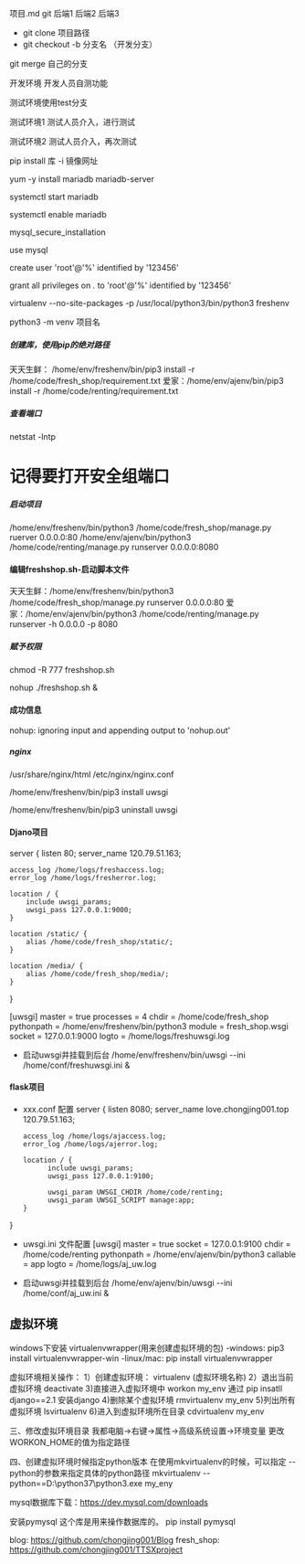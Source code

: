 项目.md
git  后端1 后端2 后端3
   - git clone 项目路径
   - git checkout -b 分支名 （开发分支）

   git merge 自己的分支

开发环境
	开发人员自测功能

测试环境使用test分支

测试环境1
测试人员介入，进行测试

测试环境2
测试人员介入，再次测试


pip install 库 -i 镜像网址


yum -y install mariadb mariadb-server

systemctl start mariadb

systemctl enable mariadb

mysql_secure_installation

use mysql

create user 'root'@'%' identified by '123456'

grant all privileges on *.* to 'root'@'%' identified by '123456'


virtualenv --no-site-packages -p /usr/local/python3/bin/python3 freshenv

python3 -m venv 项目名


##### 创建库，使用pip的绝对路径
天天生鲜： /home/env/freshenv/bin/pip3 install -r /home/code/fresh_shop/requirement.txt 
爱家：/home/env/ajenv/bin/pip3 install -r /home/code/renting/requirement.txt 

##### 查看端口
netstat -lntp

# 记得要打开安全组端口

##### 启动项目
/home/env/freshenv/bin/python3 /home/code/fresh_shop/manage.py ruerver 0.0.0.0:80
/home/env/ajenv/bin/python3 /home/code/renting/manage.py runserver 0.0.0.0:8080

#### 编辑freshshop.sh-启动脚本文件
天天生鲜：/home/env/freshenv/bin/python3 /home/code/fresh_shop/manage.py runserver 0.0.0.0:80
爱家：/home/env/ajenv/bin/python3 /home/code/renting/manage.py runserver -h 0.0.0.0 -p 8080

##### 赋予权限
chmod -R 777 freshshop.sh

nohup ./freshshop.sh &

#### 成功信息
nohup: ignoring input and appending output to 'nohup.out'


##### nginx
/usr/share/nginx/html
/etc/nginx/nginx.conf



/home/env/freshenv/bin/pip3 install uwsgi

/home/env/freshenv/bin/pip3 uninstall uwsgi


#### Djano项目
server {
    listen    80;
    server_name 120.79.51.163;

    access_log /home/logs/freshaccess.log;
    error_log /home/logs/fresherror.log;

    location / {
        include uwsgi_params;
        uwsgi_pass 127.0.0.1:9000;
    }

    location /static/ {
        alias /home/code/fresh_shop/static/;
    }

    location /media/ {
        alias /home/code/fresh_shop/media/;
    }
}


[uwsgi]
master = true
processes = 4
chdir = /home/code/fresh_shop
pythonpath = /home/env/freshenv/bin/python3
module = fresh_shop.wsgi
socket = 127.0.0.1:9000
logto = /home/logs/freshuwsgi.log


- 启动uwsgi并挂载到后台
/home/env/freshenv/bin/uwsgi --ini /home/conf/freshuwsgi.ini &


#### flask项目

- xxx.conf 配置
server {
      listen 8080;
      server_name love.chongjing001.top 120.79.51.163;

      access_log /home/logs/ajaccess.log;
      error_log /home/logs/ajerror.log;

      location / {
            include uwsgi_params;
            uwsgi_pass 127.0.0.1:9100;

            uwsgi_param UWSGI_CHDIR /home/code/renting;
            uwsgi_param UWSGI_SCRIPT manage:app;
      }

}


- uwsgi.ini 文件配置
[uwsgi]
master = true
socket = 127.0.0.1:9100
chdir = /home/code/renting
pythonpath = /home/env/ajenv/bin/python3
callable = app
logto = /home/logs/aj_uw.log

- 启动uwsgi并挂载到后台
/home/env/ajenv/bin/uwsgi --ini /home/conf/aj_uw.ini &


## 虚拟环境
windows下安装  virtualenvwrapper(用来创建虚拟环境的包)
 -windows: pip3 install virtualenvwrapper-win
 -linux/mac: pip install virtualenvwrapper

虚拟环境相关操作：
  1）创建虚拟环境：
      virtualenv (虚拟环境名称)
  2）退出当前虚拟环境
      deactivate
  3)直接进入虚拟环境中
      workon my_env 
   通过 pip insatll django==2.1 安装django
  4)删除某个虚拟环境
      rmvirtualenv my_env
  5)列出所有虚拟环境
      lsvirtualenv
  6)进入到虚拟环境所在目录
      cdvirtualenv my_env

三、修改虚拟环境目录
   我都电脑->右键->属性->高级系统设置->环境变量
   更改WORKON_HOME的值为指定路径

四、创建虚拟环境时候指定python版本
   在使用mkvirtualenv的时候，可以指定 --python的参数来指定具体的python路径
   mkvirtualenv --python==D:\python37\python3.exe my_eny

mysql数据库下载：https://dev.mysql.com/downloads

安装pymysql 这个库是用来操作数据库的。
   pip install pymysql


blog: https://github.com/chongjing001/Blog
fresh_shop: https://github.com/chongjing001/TTSXproject